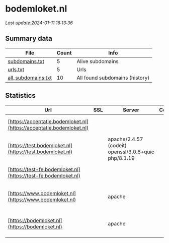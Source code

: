 # bodemloket.nl
*Last update:2024-01-11 16:13:36*
## Summary data
| File       | Count | Info |
|------------|-------|------|
|[subdomains.txt](/data/bodemloket/subdomains.txt)|5|Alive subdomains|
|[urls.txt](/data/bodemloket/urls.txt)|5|Urls|
|[all_subdomains.txt](/data/bodemloket/all_subdomains.txt)|10|All found subdomains (history)|
## Statistics
| Url | SSL | Server | Cookie | HSTS | CSP | XFO | XXP | RP | Tech |
|------------|-------|------|------|------|------|------|------|------|------|
|[https://acceptatie.bodemloket.nl](https://acceptatie.bodemloket.nl)| | | | | | | |:white_check_mark: |Apache HTTP Server:2...|
|[https://test.bodemloket.nl](https://test.bodemloket.nl)| |apache/2.4.57 (codeit) openssl/3.0.8+quic php/8.1.19| |:white_check_mark: | |:white_check_mark: | |:white_check_mark: |Apache HTTP Server:2...|
|[https://test-fe.bodemloket.nl](https://test-fe.bodemloket.nl)| | | | | | | |:white_check_mark: |Apache HTTP Server:2...|
|[https://www.bodemloket.nl](https://www.bodemloket.nl)| |apache| |:white_check_mark: |:white_check_mark: | |:white_check_mark: |Apache HTTP Server D...|
|[https://bodemloket.nl](https://bodemloket.nl)| |apache| |:white_check_mark: |:white_check_mark: | |:white_check_mark: |Apache HTTP Server D...|